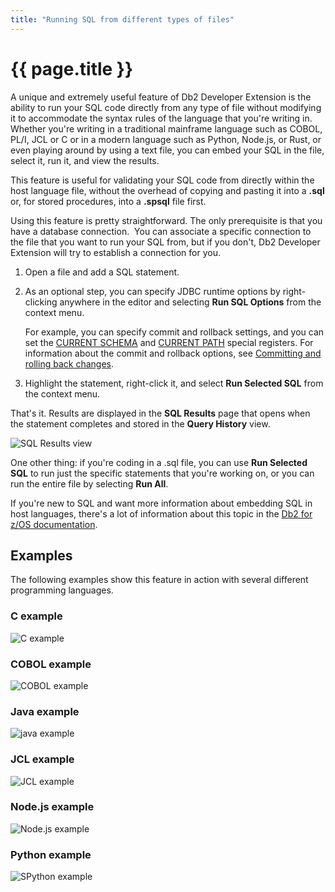 ```yaml
---
title: "Running SQL from different types of files"
---
```


# {{ page.title }}

A unique and extremely useful feature of Db2 Developer Extension is the ability to run your SQL code directly from any type of file without modifying it to accommodate the syntax rules of the language that you're writing in. Whether you're writing in a traditional mainframe language such as COBOL, PL/I, JCL or C or in a modern language such as Python, Node.js, or Rust, or even playing around by using a text file, you can embed your SQL in the file, select it, run it, and view the results.

This feature is useful for validating your SQL code from directly within the host language file, without the overhead of copying and pasting it into a **.sql** or, for stored procedures, into a **.spsql** file first.

Using this feature is pretty straightforward. The only prerequisite is that you have a database connection.  You can associate a specific connection to the file that you want to run your SQL from, but if you don't, Db2 Developer Extension will try to establish a connection for you.

1. Open a file and add a SQL statement.
2. As an optional step, you can specify JDBC runtime options by right-clicking anywhere in the editor and selecting **Run SQL Options** from the context menu.

   For example, you can specify commit and rollback settings, and you can set the [CURRENT SCHEMA](https://www.ibm.com/support/knowledgecenter/SSEPEK_13.0.0/sqlref/src/tpc/db2z_currentschema.html) and [CURRENT PATH](https://www.ibm.com/support/knowledgecenter/SSEPEK_13.0.0/sqlref/src/tpc/db2z_currentpath.html) special registers. For information about the commit and rollback options, see [Committing and rolling back changes]({{site.baseurl}}/docs/the-basics/committing-and-rolling-back-changes.html).

3. Highlight the statement, right-click it, and select **Run Selected SQL** from the context menu.

That's it. Results are displayed in the **SQL Results** page that opens when the statement completes and stored in the **Query History** view.

![SQL Results view]({{site.baseurl}}/assets/images/runsql-results.png)

One other thing: if you're coding in a .sql file, you can use **Run Selected SQL** to run just the specific statements that you're working on, or you can run the entire file by selecting **Run All**.

If you're new to SQL and want more information about embedding SQL in host languages, there's a lot of information about this topic in the [Db2 for z/OS documentation](https://www.ibm.com/support/knowledgecenter/en/SSEPEK_13.0.0/apsg/src/tpc/db2z_programembeddedsql.html).

## Examples

The following examples show this feature in action with several different programming languages.

### C example

![C example]({{site.baseurl}}/assets/images/runsql-c-example.png)

### COBOL example

![COBOL example]({{site.baseurl}}/assets/images/runsql-cobol-example.png)

### Java example

![java example]({{site.baseurl}}/assets/images/runsql-java-example.png)

### JCL example

![JCL example]({{site.baseurl}}/assets/images/runsql-jcl-example.png)

### Node.js example

![Node.js example]({{site.baseurl}}/assets/images/runsql-nodejs-example.png)

### Python example

![SPython example]({{site.baseurl}}/assets/images/runsql-python-example.png)
